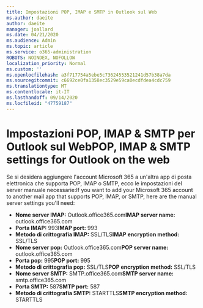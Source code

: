 ```yaml
---
title: Impostazioni POP, IMAP e SMTP in Outlook sul Web
ms.author: daeite
author: daeite
manager: joallard
ms.date: 04/21/2020
ms.audience: Admin
ms.topic: article
ms.service: o365-administration
ROBOTS: NOINDEX, NOFOLLOW
localization_priority: Normal
ms.custom: ''
ms.openlocfilehash: a3f717754a5ebe5c73624553521241d57b38a7da
ms.sourcegitcommit: c6692ce0fa1358ec3529e59ca0ecdfdea4cdc759
ms.translationtype: MT
ms.contentlocale: it-IT
ms.lasthandoff: 09/14/2020
ms.locfileid: "47759187"
---
```

# <a name="pop-imap--smtp-settings-for-outlook-on-the-web"></a><span data-ttu-id="e3827-102">Impostazioni POP, IMAP & SMTP per Outlook sul Web</span><span class="sxs-lookup"><span data-stu-id="e3827-102">POP, IMAP & SMTP settings for Outlook on the web</span></span>

<span data-ttu-id="e3827-103">Se si desidera aggiungere l'account Microsoft 365 a un'altra app di posta elettronica che supporta POP, IMAP o SMTP, ecco le impostazioni del server manuale necessarie:</span><span class="sxs-lookup"><span data-stu-id="e3827-103">If you want to add your Microsoft 365 account to another mail app that supports POP, IMAP, or SMTP, here are the manual server settings you'll need:</span></span>
  
- <span data-ttu-id="e3827-104">**Nome server IMAP:** Outlook.office365.com</span><span class="sxs-lookup"><span data-stu-id="e3827-104">**IMAP server name:** outlook.office365.com</span></span>
- <span data-ttu-id="e3827-105">**Porta IMAP:** 993</span><span class="sxs-lookup"><span data-stu-id="e3827-105">**IMAP port:** 993</span></span>
- <span data-ttu-id="e3827-106">**Metodo di crittografia IMAP:** SSL/TLS</span><span class="sxs-lookup"><span data-stu-id="e3827-106">**IMAP encryption method:** SSL/TLS</span></span>
- <span data-ttu-id="e3827-107">**Nome server pop:** Outlook.office365.com</span><span class="sxs-lookup"><span data-stu-id="e3827-107">**POP server name:** outlook.office365.com</span></span>  
- <span data-ttu-id="e3827-108">**Porta pop:** 995</span><span class="sxs-lookup"><span data-stu-id="e3827-108">**POP port:** 995</span></span>  
- <span data-ttu-id="e3827-109">**Metodo di crittografia pop:** SSL/TLS</span><span class="sxs-lookup"><span data-stu-id="e3827-109">**POP encryption method:** SSL/TLS</span></span>  
- <span data-ttu-id="e3827-110">**Nome server SMTP:** SMTP.office365.com</span><span class="sxs-lookup"><span data-stu-id="e3827-110">**SMTP server name:** smtp.office365.com</span></span>
- <span data-ttu-id="e3827-111">**Porta SMTP:** 587</span><span class="sxs-lookup"><span data-stu-id="e3827-111">**SMTP port:** 587</span></span>
- <span data-ttu-id="e3827-112">**Metodo di crittografia SMTP:** STARTTLS</span><span class="sxs-lookup"><span data-stu-id="e3827-112">**SMTP encryption method:** STARTTLS</span></span>